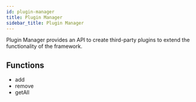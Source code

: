 ```yaml
---
id: plugin-manager
title: Plugin Manager
sidebar_title: Plugin Manager
---
```


Plugin Manager provides an API to create third-party plugins to extend the functionality of the framework.

## Functions
* add
* remove
* getAll